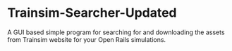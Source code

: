 # Trainsim-Searcher-Updated

A GUI based simple program for searching for and downloading the assets from Trainsim website for your Open Rails simulations.
